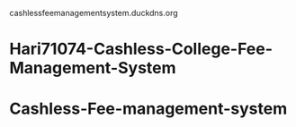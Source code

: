 cashlessfeemanagementsystem.duckdns.org  
# Hari71074-Cashless-College-Fee-Management-System  
# Cashless-Fee-management-system